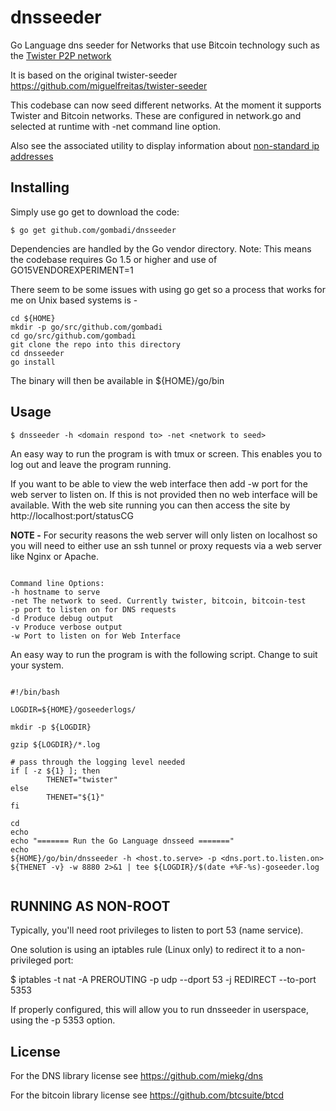 # dnsseeder
Go Language dns seeder for Networks that use Bitcoin technology such as the [Twister P2P network](http://twister.net.co/)

It is based on the original twister-seeder https://github.com/miguelfreitas/twister-seeder

This codebase can now seed different networks. At the moment it supports Twister and Bitcoin networks. These are configured in network.go and selected at runtime with -net command line option.

Also see the associated utility to display information about [non-standard ip addresses](https://github.com/gombadi/nonstd/)



## Installing

Simply use go get to download the code:

    $ go get github.com/gombadi/dnsseeder

Dependencies are handled by the Go vendor directory.
Note: This means the codebase requires Go 1.5 or higher and use of GO15VENDOREXPERIMENT=1

There seem to be some issues with using go get so a process that works for me on Unix based systems is -

```
cd ${HOME}
mkdir -p go/src/github.com/gombadi
cd go/src/github.com/gombadi
git clone the repo into this directory
cd dnsseeder
go install

```
The binary will then be available in ${HOME}/go/bin


## Usage

    $ dnsseeder -h <domain respond to> -net <network to seed>

An easy way to run the program is with tmux or screen. This enables you to log out and leave the program running.

If you want to be able to view the web interface then add -w port for the web server to listen on. If this is not provided then no web interface will be available. With the web site running you can then access the site by http://localhost:port/statusCG

**NOTE -** For security reasons the web server will only listen on localhost so you will need to either use an ssh tunnel or proxy requests via a web server like Nginx or Apache.

```

Command line Options:
-h hostname to serve 
-net The network to seed. Currently twister, bitcoin, bitcoin-test
-p port to listen on for DNS requests
-d Produce debug output
-v Produce verbose output
-w Port to listen on for Web Interface

```

An easy way to run the program is with the following script. Change to suit your system.

```

#!/bin/bash

LOGDIR=${HOME}/goseederlogs/

mkdir -p ${LOGDIR}

gzip ${LOGDIR}/*.log

# pass through the logging level needed
if [ -z ${1} ]; then
        THENET="twister"
else
        THENET="${1}"
fi

cd
echo
echo "======= Run the Go Language dnsseed ======="
echo
${HOME}/go/bin/dnsseeder -h <host.to.serve> -p <dns.port.to.listen.on> ${THENET -v} -w 8880 2>&1 | tee ${LOGDIR}/$(date +%F-%s)-goseeder.log


```


## RUNNING AS NON-ROOT

Typically, you'll need root privileges to listen to port 53 (name service).

One solution is using an iptables rule (Linux only) to redirect it to
a non-privileged port:

$ iptables -t nat -A PREROUTING -p udp --dport 53 -j REDIRECT --to-port 5353

If properly configured, this will allow you to run dnsseeder in userspace, using
the -p 5353 option.


## License

For the DNS library license see https://github.com/miekg/dns

For the bitcoin library license see https://github.com/btcsuite/btcd


